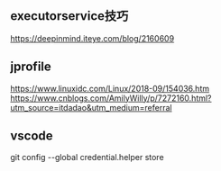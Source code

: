## executorservice技巧
https://deepinmind.iteye.com/blog/2160609

## jprofile
https://www.linuxidc.com/Linux/2018-09/154036.htm
https://www.cnblogs.com/AmilyWilly/p/7272160.html?utm_source=itdadao&utm_medium=referral

## vscode
git config --global credential.helper store